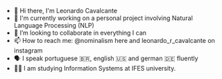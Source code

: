 - 👋 Hi there, I'm Leonardo Cavalcante 
- 👷 I'm currently working on a personal project involving Natural Language Processing (NLP)
- 👯 I’m looking to collaborate in everything I can
- 📫 How to reach me: @nominalism here and leonardo_r_cavalcante on instagram
- 🗣️ I speak portuguese 🇧🇷, english 🇺🇸 and german 🇩🇪 fluently
- 👨‍💻 I am studying Information Systems at IFES university.
